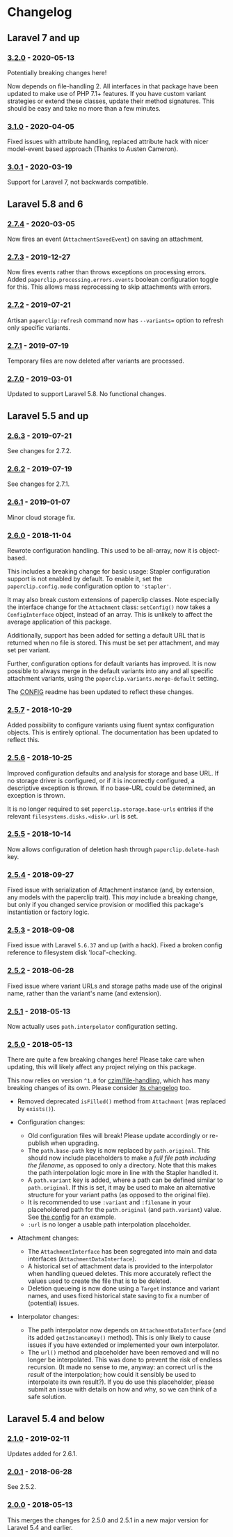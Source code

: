 # Changelog

## Laravel 7 and up

### [3.2.0] - 2020-05-13

Potentially breaking changes here!

Now depends on file-handling 2. All interfaces in that package have been updated to make use of PHP 7.1+ features.
If you have custom variant strategies or extend these classes, update their method signatures.
This should be easy and take no more than a few minutes.

### [3.1.0] - 2020-04-05

Fixed issues with attribute handling, replaced attribute hack with nicer model-event based approach (Thanks to Austen Cameron).

### [3.0.1] - 2020-03-19

Support for Laravel 7, not backwards compatible.

## Laravel 5.8 and 6

### [2.7.4] - 2020-03-05

Now fires an event (`AttachmentSavedEvent`) on saving an attachment.

### [2.7.3] - 2019-12-27

Now fires events rather than throws exceptions on processing errors.
Added `paperclip.processing.errors.events` boolean configuration toggle for this.
This allows mass reprocessing to skip attachments with errors.

### [2.7.2] - 2019-07-21

Artisan `paperclip:refresh` command now has `--variants=` option to refresh only specific variants.

### [2.7.1] - 2019-07-19

Temporary files are now deleted after variants are processed.

### [2.7.0] - 2019-03-01

Updated to support Laravel 5.8.
No functional changes.


## Laravel 5.5 and up

### [2.6.3] - 2019-07-21

See changes for 2.7.2.

### [2.6.2] - 2019-07-19

See changes for 2.7.1.

### [2.6.1] - 2019-01-07

Minor cloud storage fix.

### [2.6.0] - 2018-11-04

Rewrote configuration handling. This used to be all-array, now it is object-based.

This includes a breaking change for basic usage: Stapler configuration support is not enabled by default.
To enable it, set the `paperclip.config.mode` configuration option to `'stapler'`.

It may also break custom extensions of paperclip classes. Note especially the interface change for the `Attachment` class: `setConfig()` now takes a `ConfigInterface` object, instead of an array.
This is unlikely to affect the average application of this package.

Additionally, support has been added for setting a default URL that is returned when no file is stored.
This must be set per attachment, and may set per variant.

Further, configuration options for default variants has improved.
It is now possible to always merge in the default variants into any and all specific attachment variants,
using the `paperclip.variants.merge-default` setting.

The [CONFIG](CONFIG.md) readme has been updated to reflect these changes.


### [2.5.7] - 2018-10-29

Added possibility to configure variants using fluent syntax configuration objects.
This is entirely optional. The documentation has been updated to reflect this.


### [2.5.6] - 2018-10-25

Improved configuration defaults and analysis for storage and base URL.
If no storage driver is configured, or if it is incorrectly configured, a descriptive exception is thrown.
If no base-URL could be determined, an exception is thrown.

It is no longer required to set `paperclip.storage.base-urls` entries if the relevant `filesystems.disks.<disk>.url` is set.

### [2.5.5] - 2018-10-14

Now allows configuration of deletion hash through `paperclip.delete-hash` key.

### [2.5.4] - 2018-09-27

Fixed issue with serialization of Attachment instance (and, by extension, any models with the paperclip trait).
This *may* include a breaking change, but only if you changed service provision or modified this package's instantiation or factory logic.

### [2.5.3] - 2018-09-08

Fixed issue with Laravel `5.6.37` and up (with a hack).
Fixed a broken config reference to filesystem disk 'local'-checking.

### [2.5.2] - 2018-06-28

Fixed issue where variant URLs and storage paths made use of the original name, rather than the variant's name (and extension).

### [2.5.1] - 2018-05-13

Now actually uses `path.interpolator` configuration setting.


### [2.5.0] - 2018-05-13

There are quite a few breaking changes here!
Please take care when updating, this will likely affect any project relying on this package.

This now relies on version `^1.0` for [czim/file-handling](https://github.com/czim/file-handling), which has many breaking changes of its own. Please consider [its changelog](https://github.com/czim/file-handling/blob/master/CHANGELOG.md) too.


- Removed deprecated `isFilled()` method from `Attachment` (was replaced by `exists()`).
- Configuration changes:
    - Old configuration files will break! Please update accordingly or re-publish when upgrading.
    - The `path.base-path` key is now replaced by `path.original`. This should now include placeholders to make a *full file path including the filename*, as opposed to only a directory. Note that this makes the path interpolation logic more in line with the Stapler handled it.
    - A `path.variant` key is added, where a path can be defined similar to `path.original`. If this is set, it may be used to make an alternative structure for your variant paths (as opposed to the original file).
    - It is recommended to use `:variant` and `:filename` in your placeholdered path for the `path.original` (and `path.variant`) value. See [the config](https://github.com/czim/laravel-paperclip/blob/97d02c77ce724f3e47acb0e17ad3e54e17aa5f12/config/paperclip.php#L65) for an example.
    - `:url` is no longer a usable path interpolation placeholder.
- Attachment changes:
    - The `AttachmentInterface` has been segregated into main and data interfaces (`AttachmentDataInterface`).
    - A historical set of attachment data is provided to the interpolator when handling queued deletes.
        This more accurately reflect the values used to create the file that is to be deleted.
    - Deletion queueing is now done using a `Target` instance and variant names, and uses fixed historical state saving to fix a number of (potential) issues.

- Interpolator changes:
    - The path interpolator now depends on `AttachmentDataInterface` (and its added `getInstanceKey()` method). This is only likely to cause issues if you have extended or implemented your own interpolator.
    - The `url()` method and placeholder have been removed and will no longer be interpolated.
        This was done to prevent the risk of endless recursion.
        (It made no sense to me, anyway: an correct url is the *result* of the interpolation; how could it sensibly be used to interpolate its own result?).
         If you do use this placeholder, please submit an issue with details on how and why, so we can think of a safe solution.


## Laravel 5.4 and below

### [2.1.0] - 2019-02-11

Updates added for 2.6.1.

### [2.0.1] - 2018-06-28

See 2.5.2.

### [2.0.0] - 2018-05-13

This merges the changes for 2.5.0 and 2.5.1 in a new major version for Laravel 5.4 and earlier.

[3.2.0]: https://github.com/czim/laravel-paperclip/compare/3.1.0...3.2.0
[3.1.0]: https://github.com/czim/laravel-paperclip/compare/3.0.1...3.1.0
[3.0.1]: https://github.com/czim/laravel-paperclip/compare/2.7.4...3.0.1

[2.7.4]: https://github.com/czim/laravel-paperclip/compare/2.7.3...2.7.4
[2.7.3]: https://github.com/czim/laravel-paperclip/compare/2.7.2...2.7.3
[2.7.2]: https://github.com/czim/laravel-paperclip/compare/2.7.1...2.7.2
[2.7.1]: https://github.com/czim/laravel-paperclip/compare/2.7.0...2.7.1
[2.7.0]: https://github.com/czim/laravel-paperclip/compare/2.6.1...2.7.0

[2.6.3]: https://github.com/czim/laravel-paperclip/compare/2.6.2...2.6.3
[2.6.2]: https://github.com/czim/laravel-paperclip/compare/2.6.1...2.6.2
[2.6.1]: https://github.com/czim/laravel-paperclip/compare/2.6.0...2.6.1
[2.6.0]: https://github.com/czim/laravel-paperclip/compare/2.5.7...2.6.0

[2.5.7]: https://github.com/czim/laravel-paperclip/compare/2.5.6...2.5.7
[2.5.6]: https://github.com/czim/laravel-paperclip/compare/2.5.5...2.5.6
[2.5.5]: https://github.com/czim/laravel-paperclip/compare/2.5.4...2.5.5
[2.5.4]: https://github.com/czim/laravel-paperclip/compare/2.5.3...2.5.4
[2.5.3]: https://github.com/czim/laravel-paperclip/compare/2.5.2...2.5.3
[2.5.2]: https://github.com/czim/laravel-paperclip/compare/2.5.1...2.5.2
[2.5.1]: https://github.com/czim/laravel-paperclip/compare/2.5.0...2.5.1
[2.5.0]: https://github.com/czim/laravel-paperclip/compare/1.5.2...2.5.0

[2.1.0]: https://github.com/czim/laravel-paperclip/compare/2.0.1...2.1.0
[2.0.1]: https://github.com/czim/laravel-paperclip/compare/2.0.0...2.0.1
[2.0.0]: https://github.com/czim/laravel-paperclip/compare/1.0.3...2.0.0
